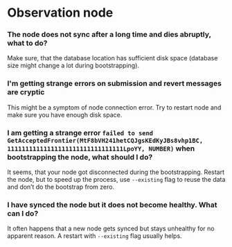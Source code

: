 # Observation node

### **The node does not sync after a long time and dies abruptly, what to do?**

Make sure, that the database location has sufficient disk space (database size might change a lot during bootstrapping).

### I'm getting strange errors on submission and revert messages are cryptic

This might be a symptom of node connection error. Try to restart node and make sure you have enough disk space.

### **I am getting a strange error `failed to send GetAcceptedFrontier(MtF8bVH241hetCQJgsKEdKyJBs8vhp1BC, 11111111111111111111111111111111LpoYY, NUMBER)` when bootstrapping the node, what should I do?**

It seems, that your node got disconnected during the bootstrapping. Restart the node, but to speed up the process, use `--existing` flag to reuse the data and don’t do the bootstrap from zero.

### **I have synced the node but it does not become healthy. What can I do?**

It often happens that a new node gets synced but stays unhealthy for no apparent reason. A restart with `--existing` flag usually helps.&#x20;
